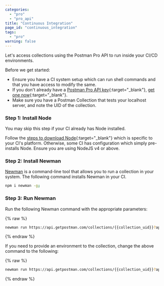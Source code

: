 ```yaml
---
categories:
  - "pro"
  - "pro_api"
title: "Continuous Integration"
page_id: "continuous_integration"
tags: 
  - "pro"
warning: false
---
```


Let's access collections using the Postman Pro API to run inside your CI/CD environments.

Before we get started:

*   Ensure you have a CI system setup which can run shell commands and that you have access to modify the same.
*   If you don't already have a [Postman Pro API key](https://docs.api.getpostman.com/#authentication){:target="_blank"}, [get one now](https://app.getpostman.com/dashboard/integrations){:target="_blank"}.
*   Make sure you have a Postman Collection that tests your localhost server, and note the UID of the collection.

### Step 1: Install Node

You may skip this step if your CI already has Node installed.

Follow the [steps to download Node](https://nodejs.org/en/download/package-manager/){:target="_blank"} which is specific to your CI's platform. Otherwise, some CI has configuration which simply pre-installs Node. Ensure you are using NodeJS v4 or above.

### Step 2: Install Newman

[Newman](/docs/postman/collection_runs/command_line_integration_with_newman) is a command-line tool that allows you to run a collection in your system. The following command installs Newman in your CI.

```bash
npm i newman -g;
```

### Step 3: Run Newman

Run the following Newman command with the appropriate parameters:

{% raw %}
```bash
newman run https://api.getpostman.com/collections/{{collection_uid}}?apikey={{postman-api-key-here}}
```
{% endraw %}


If you need to provide an environment to the collection, change the above command to the following:

{% raw %}
```bash
newman run https://api.getpostman.com/collections/{{collection_uid}}?apikey={{postman-api-key-here}} --environment https://api.getpostman.com/environments/{{environment_uid}}?apikey={{postman-api-key-here}}
```
{% endraw %}
